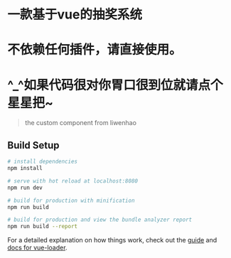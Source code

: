 # 一款基于vue的抽奖系统
# 不依赖任何插件，请直接使用。
# ^_^如果代码很对你胃口很到位就请点个星星把~

> the custom component from liwenhao

## Build Setup

``` bash
# install dependencies
npm install

# serve with hot reload at localhost:8080
npm run dev

# build for production with minification
npm run build

# build for production and view the bundle analyzer report
npm run build --report
```

For a detailed explanation on how things work, check out the [guide](http://vuejs-templates.github.io/webpack/) and [docs for vue-loader](http://vuejs.github.io/vue-loader).
